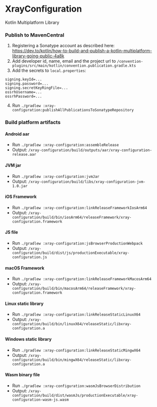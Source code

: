 # XrayConfiguration

Kotlin Multiplatform Library

### Publish to MavenCentral

1) Registering a Sonatype account as described here: 
   https://dev.to/kotlin/how-to-build-and-publish-a-kotlin-multiplatform-library-going-public-4a8k
2) Add developer id, name, email and the project url to
   `/convention-plugins/src/main/kotlin/convention.publication.gradle.kts`
3) Add the secrets to `local.properties`:

```
signing.keyId=...
signing.password=...
signing.secretKeyRingFile=...
ossrhUsername=...
ossrhPassword=...
```

4) Run `./gradlew :xray-configuration:publishAllPublicationsToSonatypeRepository`

### Build platform artifacts

#### Android aar

- Run `./gradlew :xray-configuration:assembleRelease`
- Output: `/xray-configuration/build/outputs/aar/xray-configuration-release.aar`

#### JVM jar

- Run `./gradlew :xray-configuration:jvmJar`
- Output: `/xray-configuration/build/libs/xray-configuration-jvm-1.0.jar`

#### iOS Framework

- Run `./gradlew :xray-configuration:linkReleaseFrameworkIosArm64`
- Output: `/xray-configuration/build/bin/iosArm64/releaseFramework/xray-configuration.framework`

#### JS file

- Run `./gradlew :xray-configuration:jsBrowserProductionWebpack`
- Output: `/xray-configuration/build/dist/js/productionExecutable/xray-configuration.js`

#### macOS Framework

- Run `./gradlew :xray-configuration:linkReleaseFrameworkMacosArm64`
- Output: `/xray-configuration/build/bin/macosArm64/releaseFramework/xray-configuration.framework`

#### Linux static library

- Run `./gradlew :xray-configuration:linkReleaseStaticLinuxX64`
- Output: `/xray-configuration/build/bin/linuxX64/releaseStatic/libxray-configuration.a`

#### Windows static library

- Run `./gradlew :xray-configuration:linkReleaseStaticMingwX64`
- Output: `/xray-configuration/build/bin/mingwX64/releaseStatic/libxray-configuration.a`

#### Wasm binary file

- Run `./gradlew :xray-configuration:wasmJsBrowserDistribution`
- Output: `/xray-configuration/build/dist/wasmJs/productionExecutable/xray-configuration-wasm-js.wasm`
